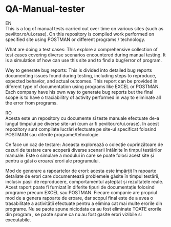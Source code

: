 # QA-Manual-tester

EN  
This is a log of manual tests carried out over time on various sites (such as peviitor.ro/ui.orase). 
On this repository is compiled work performed on specified site using POSTMAN or different programs / technology.

What are doing a test cases: This explore a comprehensive collection of test cases covering diverse scenarios encountered during manual testing. It is a simulation of how can use this site and to find a bug/error of program.

Way to generate bug reports: This is divided into detailed bug reports documenting issues found during testing, including steps to reproduce, expected behavior, and actual outcomes. This report can be provided in diferent type of documentation using programs like EXCEL or POSTMAN.
Each company have his own way to generate bug reports but the final scope is to have o traciabilitry of activity performed in way to eliminate all the error from programs.


RO  
Acesta este un repository cu documente si teste manuale efectuate de-a lungul timpului pe diverse site-uri (cum ar fi peviitor.ro/ui.orase). 
In acest repozitory sunt compilate lucrări efectuate pe site-ul specificat folosind POSTMAN sau diferite programe/tehnologie.

Ce face un caz de testare: Aceasta explorează o colecție cuprinzătoare de cazuri de testare care acoperă diverse scenarii întâlnite în timpul testărilor manuale. Este o simulare a modului în care se poate folosi acest site și pentru a găsi o eroare/ erori ale programului.

Mod de generare a rapoartelor de erori: acesta este împărțit în rapoarte detaliate de erori care documentează problemele găsite în timpul testării, inclusiv pașii de reproducere, comportamentul așteptat și rezultatele reale. 
Acest raport poate fi furnizat în diferite tipuri de documentație folosind programe precum EXCEL sau POSTMAN. 
Fiecare companie are propriul mod de a genera rapoarte de eroare, dar scopul final este de a avea o trasabilitate a activității efectuate pentru a elimina cat mai multe erorile din programe.
Nu se paote spune niciodata ca au fost eliminate TOATE erorile din program , se paote spune ca nu au fost gasite erori vizibile si executabile.
